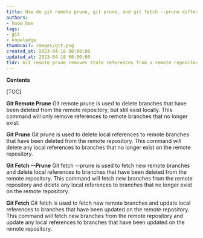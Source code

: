 ```yaml
---
title: How do git remote prune, git prune, and git fetch --prune differ?
authors:
- know_how
tags:
- git
- knowledge
thumbnail: images/git.png
created_at: 2023-04-18 00:00:00
updated_at: 2023-04-18 00:00:00
tldr: Git remote prune removes stale references from a remote repository, git prune removes objects that are no longer pointed to by any object in any reachable branch, and git fetch --prune updates the local repository with the remote repository, while also pruning any stale references.
---
```


**Contents**

[TOC]

**Git Remote Prune** 
Git remote prune is used to delete branches that have been deleted from the remote repository, but still exist locally. This command will only remove references to remote branches that no longer exist. 

**Git Prune** 
Git prune is used to delete local references to remote branches that have been deleted from the remote repository. This command will delete any local references to branches that no longer exist on the remote repository.

**Git Fetch --Prune**
Git fetch --prune is used to fetch new remote branches and delete local references to branches that have been deleted from the remote repository. This command will fetch new branches from the remote repository and delete any local references to branches that no longer exist on the remote repository.

**Git Fetch**
Git fetch is used to fetch new remote branches and update local references to branches that have been updated on the remote repository. This command will fetch new branches from the remote repository and update any local references to branches that have been updated on the remote repository.
